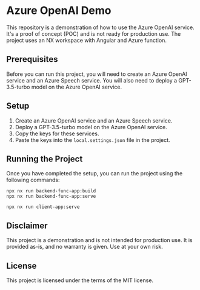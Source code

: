 # Azure OpenAI Demo

This repository is a demonstration of how to use the Azure OpenAI service. It's a proof of concept (POC) and is not ready for production use. The project uses an NX workspace with Angular and Azure function.

## Prerequisites

Before you can run this project, you will need to create an Azure OpenAI service and an Azure Speech service. You will also need to deploy a GPT-3.5-turbo model on the Azure OpenAI service.

## Setup

1. Create an Azure OpenAI service and an Azure Speech service.
2. Deploy a GPT-3.5-turbo model on the Azure OpenAI service.
3. Copy the keys for these services.
4. Paste the keys into the `local.settings.json` file in the project.

## Running the Project

Once you have completed the setup, you can run the project using the following commands:
```
npx nx run backend-func-app:build
npx nx run backend-func-app:serve
```
```
npx nx run client-app:serve
```

## Disclaimer

This project is a demonstration and is not intended for production use. It is provided as-is, and no warranty is given. Use at your own risk.

## License

This project is licensed under the terms of the MIT license.
